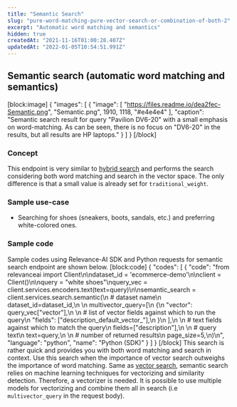 ```yaml
---
title: "Semantic Search"
slug: "pure-word-matching-pure-vector-search-or-combination-of-both-2"
excerpt: "Automatic word matching and semantics"
hidden: true
createdAt: "2021-11-16T01:00:28.407Z"
updatedAt: "2022-01-05T10:54:51.991Z"
---
```

## Semantic search (automatic word matching and semantics)
[block:image]
{
  "images": [
    {
      "image": [
        "https://files.readme.io/dea2fec-Semantic.png",
        "Semantic.png",
        1910,
        1118,
        "#e4e4e4"
      ],
      "caption": "Semantic search result for query \"Pavilion DV6-20\" with a small emphasis on word-matching. As can be seen, there is no focus on \"DV6-20\" in the results, but all results are HP laptops."
    }
  ]
}
[/block]
### Concept
This endpoint is very similar to [hybrid search](https://docs.relevance.ai/docs/pure-word-matching-pure-vector-search-or-combination-of-both-1) and performs the search considering both word matching and search in the vector space. The only difference is that a small value is already set for `traditional_weight`.

### Sample use-case
- Searching for shoes (sneakers, boots, sandals, etc.) and preferring white-colored ones.

### Sample code
Sample codes using Relevance-AI SDK and Python requests for semantic search endpoint are shown below.
[block:code]
{
  "codes": [
    {
      "code": "from relevanceai import Client\n\ndataset_id = 'ecommerce-demo'\n\nclient = Client()\n\nquery = \"white shoes\"\nquery_vec = client.services.encoders.text(text=query)\n\nsemantic_search = client.services.search.semantic(\n    # dataset name\n    dataset_id=dataset_id,\n    \n    multivector_query=[\n        {\n            \"vector\": query_vec[\"vector\"],\n           \n          # list of vector fields against which to run the query\n            \"fields\": [\"description_default_vector_\"],\n        }\n    ],\n    \n    # text fields against which to match the query\n    fields=[\"description\"],\n    \n    # query text\n    text=query,\n    \n    # number of returned results\n    page_size=5,\n)\n",
      "language": "python",
      "name": "Python (SDK)"
    }
  ]
}
[/block]
This search is rather quick and provides you with both word matching and search in context. Use this search when the importance of vector search outweighs the importance of word matching. Same as [vector search](https://docs.relevance.ai/docs/pure-word-matching-pure-vector-search-or-combination-of-both), semantic search relies on machine learning techniques for vectorizing and similarity detection. Therefore, a vectorizer is needed. It is possible to use multiple models for vectorizing and combine them all in search (i.e `multivector_query` in the request body).